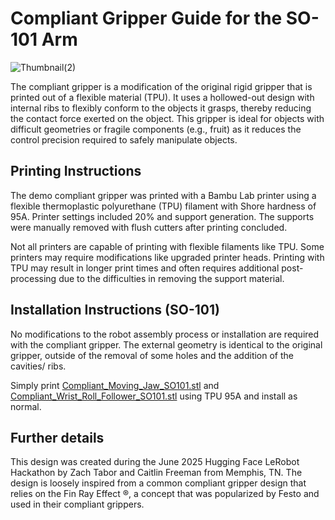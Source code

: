 # Compliant Gripper Guide for the SO-101 Arm
![Thumbnail(2)](https://github.com/user-attachments/assets/7fef0824-886a-449f-80ec-d08862e8f0d3)

The compliant gripper is a modification of the original rigid gripper that is printed out of a flexible material (TPU). It uses a hollowed-out design with internal ribs to flexibly conform to the objects it grasps, thereby reducing the contact force exerted on the object. This gripper is ideal for objects with difficult geometries or fragile components (e.g., fruit) as it reduces the control precision required to safely manipulate objects. 

## Printing Instructions
The demo compliant gripper was printed with a Bambu Lab printer using a flexible thermoplastic polyurethane (TPU) filament with Shore hardness of 95A. Printer settings included 20% and support generation. The supports were manually removed with flush cutters after printing concluded. 

Not all printers are capable of printing with flexible filaments like TPU. Some printers may require modifications like upgraded printer heads. Printing with TPU may result in longer print times and often requires additional post-processing due to the difficulties in removing the support material. 


## Installation Instructions (SO-101)
No modifications to the robot assembly process or installation are required with the compliant gripper. The external geometry is identical to the original gripper, outside of the removal of some holes and the addition of the cavities/ ribs.

Simply print [Compliant_Moving_Jaw_SO101.stl](stl/Compliant_Moving_Jaw_SO101.stl) and [Compliant_Wrist_Roll_Follower_SO101.stl](stl/Compliant_Moving_Jaw_SO101.stl) using TPU 95A and install as normal. 

## Further details
This design was created during the June 2025 Hugging Face LeRobot Hackathon by Zach Tabor and Caitlin Freeman from Memphis, TN. The design is loosely inspired from a common compliant gripper design that relies on the Fin Ray Effect &reg;, a concept that was popularized by Festo and used in their compliant grippers. 
